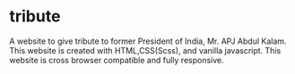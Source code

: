 # tribute
A website to give tribute to former President of India, Mr. APJ Abdul Kalam.
This website is created with HTML,CSS(Scss), and vanilla javascript. 
This website is cross browser compatible and fully responsive.
